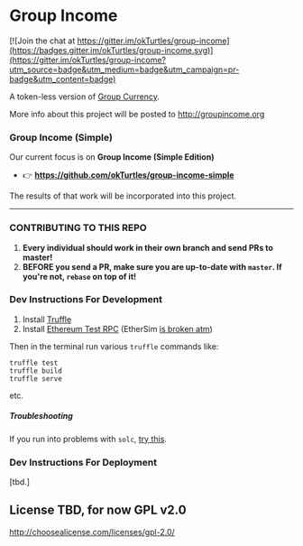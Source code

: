 # Group Income

[![Join the chat at https://gitter.im/okTurtles/group-income](https://badges.gitter.im/okTurtles/group-income.svg)](https://gitter.im/okTurtles/group-income?utm_source=badge&utm_medium=badge&utm_campaign=pr-badge&utm_content=badge)

A token-less version of [Group Currency](http://groupcurrency.org).

More info about this project will be posted to http://groupincome.org

### Group Income (Simple)

Our current focus is on **Group Income (Simple Edition)**

- :point_right: **https://github.com/okTurtles/group-income-simple**

The results of that work will be incorporated into this project.

-----

### CONTRIBUTING TO THIS REPO

1. **Every individual should work in their own branch and send PRs to master!**
2. **BEFORE you send a PR, make sure you are up-to-date with `master`. If you're not, `rebase` on top of it!**

### Dev Instructions For Development

1. Install [Truffle](https://github.com/ConsenSys/truffle)
2. Install [Ethereum Test RPC](https://github.com/ConsenSys/eth-testrpc) (EtherSim [is broken atm](https://github.com/iurimatias/EtherSim/issues/6))

Then in the terminal run various `truffle` commands like:

```
truffle test
truffle build
truffle serve
```

etc.

##### Troubleshooting

If you run into problems with `solc`, [try this](https://github.com/ConsenSys/truffle/issues/53#issuecomment-156579612).

### Dev Instructions For Deployment

[tbd.]

## License TBD, for now GPL v2.0

http://choosealicense.com/licenses/gpl-2.0/
